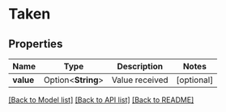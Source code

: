 # Taken

## Properties

Name | Type | Description | Notes
------------ | ------------- | ------------- | -------------
**value** | Option<**String**> | Value received | [optional]

[[Back to Model list]](../README.md#documentation-for-models) [[Back to API list]](../README.md#documentation-for-api-endpoints) [[Back to README]](../README.md)


